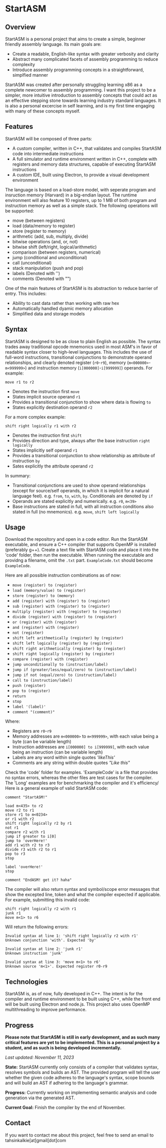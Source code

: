 # StartASM

## Overview
StartASM is a personal project that aims to create a simple, beginner friendly assembly language. Its main goals are:
- Create a readable, English-like syntax with greater verbosity and clarity
- Abstract many complicated facets of assembly programming to reduce complexity
- Introduce assembly programming concepts in a straightforward, simplfied manner

StartASM was created after personally struggling learning x86 as a complete newcomer to assembly programming. I want this project to be a simpler, more intuitive introduction to assembly concepts that could act as an effective stepping stone towards learning industry standard languages. It is also a personal excercise in self learning, and is my first time engaging with many of these concepts myself.


## Features
StartASM will be composed of three parts:
- A custom compiler, written in C++, that validates and compiles StartASM code into intermediate instructions
- A full simulator and runtime environment written in C++, complete with registers and memory data structures, capable of executing StartASM instructions
- A custom IDE, built using Electron, to provide a visual development environment

The language is based on a load-store model, with seperate program and insruction memory (Harvard) in a big-endian layout. The runtime environment will also feature 10 registers, up to 1 MB of both program and instruction memory as well as a simple stack. The following operations will be supported:
- move (between registers)
- load (data/memory to register)
- store (register to memory)
- arithmetic (add, sub, multiply, divide)
- bitwise operations (and, or, not)
- bitwise shift (left/right, logical/arithmetic)
- comparison (between registers, numerical)
- jump (conditional and unconditional)
- call (unconditional)
- stack manipulation (push and pop)
- labels (Denoted with '')
- comments (Denoted with "")

One of the main features of StartASM is its abstraction to reduce barrier of entry. This includes:
- Ability to cast data rather than working with raw hex
- Automatically handled dyamic memory allocation
- Simplified data and storage models


## Syntax
StartASM is designed to be as close to plain English as possible. The syntax trades away traditional opcode mnemonics used in most ASM's in favor of readable syntax closer to high-level languages. This includes the use of full-word instructions, transitional conjunctions to demonstrate operand relationships, and clearly denoted register (`r0`-`r9`), memory (`m<000000>`-`m<999999>`) and instruction memory (`i[000000]`-`i[999999]`) operands. For example:

`move r1 to r2`
- Denotes the instruction first `move`
- States implicit source operand `r1`
- Provides a transitional conjunction to show where data is flowing `to`
- States explicitly destination operand `r2`

For a more complex example:

`shift right logically r1 with r2`
- Denotes the instruction first `shift`
- Provides direction and type, always after the base instruction `right logically`
- States implicitly self operand `r1`
- Provides a transitional conjunction to show relationship as attribute of instruction `by`
- Sates explicitly the attribute operand `r2`

In summary:
- Transitional conjunctions are used to show operand relationships (except for source/self operands, in which it is implicit for a natural language feel). e.g. `from`, `to`, `with`, `by`. Conditionals are denoted by `if`
- Operands are stated explicitly and numerically. e.g. `r0`, `m<39>`
- Base instructions are stated in full, with all instruction conditions also stated in full (no mnemonics). e.g. `move`, `shift left logically`


## Usage
Download the repository and open in a code editor. Run the StartASM executable, and ensure a C++ compiler that supports OpenMP is installed (preferably g++). Create a text file with StartASM code and place it into the 'code' folder, then run the executable. When running the executable and providng a filename, omit the `.txt` part. `ExampleCode.txt` should become `ExampleCode`.

Here are all possible instruction combinations as of now:
- `move (register) to (register)`
- `load (memory/value) to (register)`
- `store (register) to (memory)`
- `add (register) with (register) to (register)`
- `sub (register) with (register) to (register)`
- `multiply (register) with (register) to (register)`
- `divide (register) with (register) to (register)`
- `or (register) with (register)`
- `and (register) with (register)`
- `not (register)`
- `shift left arithmetically (register) by (register)`
- `shift left logically (register) by (register)`
- `shift right arithmetically (register) by (register)`
- `shift right logically (register) by (register)`
- `compare (register) with (register)`
- `jump unconditionally to (instruction/label)`
- `jump if (greater/less/equal/zero) to (instruction/label)`
- `jump if not (equal/zero) to (instruction/label)`
- `call to (instruction/label)`
- `push (register)`
- `pop to (register)`
- `return`
- `stop`
- `label '(label)'`
- `comment "(comment)"`

Where: 
- Registers are `r0`-`r9`
- Memory addresses are `m<000000>` to `m<999999>`, with each value being a byte (can be variable length)
- Instruction addresses are `i[000000] to i[999999]`, with each value being an instruction (can be variable length)
- Labels are any word within single quotes *'likeThis'*
- Comments are any string within double quotes *"Like this"*

Check the 'code' folder for examples. 'ExampleCode' is a file that provides no syntax errors, whereas the other files are test cases for the compiler. The 'Long' examples are for benchmarking the compiler and it's efficiency/ Here is a general example of valid StartASM code:

```
comment "StartASM!"

load m<435> to r2
move r2 to r1
store r1 to m<0234>
or r1 with r2
shift right logically r2 by r1
not r1
compare r2 with r1
jump if greater to i[0]
jump to 'overHere!'
add r1 with r2 to r3
divide r3 with r2 to r1
pop to r3
stop

label 'overHere!'
stop

comment "EndASM! get it? haha"
```
The compiler will also return syntax and symbol/scope error messages that show the excepted line, token and what the compiler expected if applicable. For example, submitting this invalid code:
``` 
shift right logically r2 with r1
junk r1
move m<1> to r6
```

Will return the following errors:
```
Invalid syntax at line 1: 'shift right logically r2 with r1'
Unknown conjunction 'with'. Expected 'by'

Invalid syntax at line 2: 'junk r1'
Unknown instruction 'junk'

Invalid syntax at line 3: 'move m<1> to r6'
Unknown source 'm<1>'. Expected register r0-r9
```

## Technologies
StartASM is, as of now, fully developed in C++. The intent is for the compiler and runtime environment to be built using C++, while the front end will be built using Electron and node.js. This project also uses OpenMP multithreading to improve performance.

## Progress
**Please note that StartASM is still in early development, and as such many critical features are yet to be implemented. This is a personal project by a student, and as such is being developed incrementally.**

*Last updated: November 11, 2023*

**State:** StartASM currently only consists of a compiler that validates syntax, resolves symbols and builds an AST. The provided program will tell the user whether the given code adheres to the language's syntax, scope bounds and will build an AST if adhering to the language's grammar.

**Progress:** Currently working on implementing semantic analysis and code generation via the generated AST.

**Current Goal:** Finish the compiler by the end of November.

## Contact
If you want to contact me about this project, feel free to send an email to tahsinkalkie[at]gmail[dot]com